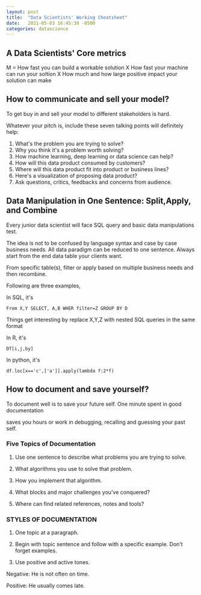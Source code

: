 ```yaml
---
layout: post
title:  "Data Scientists' Working Cheatsheet"
date:   2021-05-03 16:45:30 -0500
categories: datascience
---
```

## A Data Scientists' Core metrics

M = How fast you can build a workable solution X How fast your machine can run your soltion X How much and how large positive impact your solution can make 

## How to communicate and sell your model?

To get buy in and sell your model to different stakeholders is hard.

Whatever your pitch is, include these seven talking points will definitely help:

1. What's the problem you are trying to solve?
2. Why you think it's a problem worth solving?
3. How machine learning, deep learning or data science can help?
4. How will this data product consumed by customers?
5. Where will this data product fit into product or business lines?
6. Here's a visualization of proposing data product?
7. Ask questions, critics, feedbacks and concerns from audience.


## Data Manipulation in One Sentence: Split,Apply, and Combine

Every junior data scientist will face SQL query and basic data manipulations test.

The idea is not to be confused by language syntax and case by case business needs. All data paradigm can be reduced to one sentence. Always start from the end data table your clients want.

From specific table(s), filter or apply based on multiple business needs and then recombine. 

Following are three examples,

In SQL, it's

`From X,Y SELECT, A,B WHER filter=Z GROUP BY D`

Things get interesting by replace X,Y,Z with nested SQL queries in the same format

In R, it's

`DT[i,j,by]`

In python, it's

`df.loc[x=='c',['a']].apply(lambda f:2*f)`

## How to document and save yourself?

To document well is to save your future self. One minute spent in good documentation

saves you hours or work in debugging, recalling and guessing your past self.

### Five Topics of Documentation

1. Use one sentence to describe what problems you are trying to solve.

2. What algorithms you use to solve that problem.

3. How you implement that algorithm.

4. What blocks and major challenges you’ve conquered?

5. Where can find related references, notes and tools?

### STYLES OF DOCUMENTATION
1. One topic at a paragraph. 

2. Begin with topic sentence and follow with a specific example. Don’t forget examples.

3. Use positive and active tones. 

Negative: He is not often on time.

Positive: He usually comes late.
